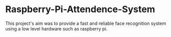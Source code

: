 # Raspberry-Pi-Attendence-System
This project's aim was to provide a fast and reliable face recognition system using a low level hardware such as raspberry pi.
